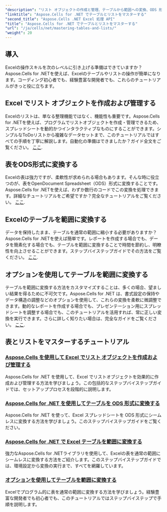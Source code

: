 ```yaml
---
"description": "リスト オブジェクトの作成と管理、テーブルから範囲への変換、ODS 形式への変換を段階的に行う Aspose.Cells for .NET チュートリアルをご覧ください。"
"linktitle": "Aspose.Cells for .NET でテーブルとリストをマスターする"
"second_title": "Aspose.Cells .NET Excel 処理 API"
"title": "Aspose.Cells for .NET でテーブルとリストをマスターする"
"url": "/ja/cells/net/mastering-tables-and-lists/"
"weight": 20
---
```


## 導入

Excelの操作スキルを次のレベルに引き上げる準備はできていますか？Aspose.Cells for .NETを使えば、Excelのテーブルやリストの操作が簡単になります。コーディング初心者でも、経験豊富な開発者でも、これらのチュートリアルがきっと役に立ちます。

## Excel でリスト オブジェクトを作成および管理する  
Excelのリストは、単なる整理機能ではなく、機能性も重要です。Aspose.Cells for .NETを使えば、プログラムでリストオブジェクトを作成・管理できるため、スプレッドシートを動的かつインタラクティブなものにすることができます。シンプルなToDoリストから複雑なデータセットまで、このチュートリアルではすべての手順を丁寧に解説します。自動化の準備はできましたか？ガイド全文をご覧ください。 [ここ](./create-and-manage-list-object/).  

## 表をODS形式に変換する  
Excelの表は強力ですが、柔軟性が求められる場合もあります。そんな時に役立つのが、表をOpenDocument Spreadsheet（ODS）形式に変換することです。Aspose.Cells for .NETを使えば、わずか数行のコードでこの変換を処理できます。詳細なチュートリアルをご希望ですか？完全なチュートリアルをご覧ください。 [ここ](./convert-table-to-ods-format/).  

## Excelのテーブルを範囲に変換する  
データを保持したまま、テーブルを通常の範囲に縮小する必要がありますか？Aspose.Cells for .NETを使えば簡単です。レポートを作成する場合でも、データを簡素化する場合でも、テーブルを範囲に変換することで時間を節約し、明瞭性を向上させることができます。ステップバイステップガイドでその方法をご覧ください。 [ここ](./convert-excel-tables-to-range/).  

## オプションを使用してテーブルを範囲に変換する  

テーブルを範囲に変換する方法をカスタマイズすることは、多くの場合、望ましい結果を得るために不可欠です。Aspose.Cells for .NET は、書式設定の保持やデータ構造の調整などのオプションを使用して、これらの変換を柔軟に微調整できます。動的なレポートを作成する場合でも、プレゼンテーション用にスプレッドシートを調整する場合でも、このチュートリアルを活用すれば、常に正しい変換を実行できます。さらに詳しく知りたい場合は、完全なガイドをご覧ください。 [ここ](./convert-tables-to-range-with-options/).  

## 表とリストをマスターするチュートリアル
### [Aspose.Cells を使用して Excel でリスト オブジェクトを作成および管理する](./create-and-manage-list-object/)
Aspose.Cells for .NET を使用して、Excel でリストオブジェクトを効果的に作成および管理する方法を学びましょう。この包括的なステップバイステップガイドでは、セットアッププロセスを段階的に説明します。
### [Aspose.Cells for .NET を使用してテーブルを ODS 形式に変換する](./convert-table-to-ods-format/)
Aspose.Cells for .NET を使って、Excel スプレッドシートを ODS 形式にシームレスに変換する方法を学びましょう。このステップバイステップガイドをご覧ください。
### [Aspose.Cells for .NET で Excel テーブルを範囲に変換する](./convert-excel-tables-to-range/)
強力なAspose.Cells for .NETライブラリを使用して、Excelの表を通常の範囲にシームレスに変換する方法をご紹介します。このステップバイステップガイドでは、環境設定から変換の実行まで、すべてを網羅しています。
### [オプションを使用してテーブルを範囲に変換する](./convert-tables-to-range-with-options/)
Excelでプログラム的に表を通常の範囲に変換する方法を学びましょう。経験豊富な開発者でも初心者でも、このチュートリアルではステップバイステップで手順を説明します。